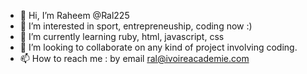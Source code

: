 - 👋 Hi, I’m Raheem @Ral225
- 👀 I’m interested in sport, entrepreneuship, coding now :)
- 🌱 I’m currently learning ruby, html, javascript, css
- 💞️ I’m looking to collaborate on any kind of project involving coding.
- 📫 How to reach me : by email ral@ivoireacademie.com

<!---
Ral225/Ral225 is a ✨ special ✨ repository because its `README.md` (this file) appears on your GitHub profile.
You can click the Preview link to take a look at your changes.
--->
